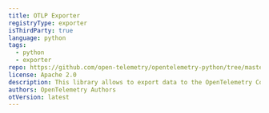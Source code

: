 ```yaml
---
title: OTLP Exporter
registryType: exporter
isThirdParty: true
language: python
tags:
  - python
  - exporter
repo: https://github.com/open-telemetry/opentelemetry-python/tree/master/ext/opentelemetry-ext-otlp
license: Apache 2.0
description: This library allows to export data to the OpenTelemetry Collector using the OpenTelemetry Protocol.
authors: OpenTelemetry Authors
otVersion: latest
---
```

